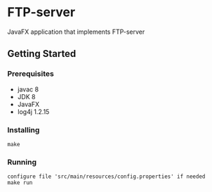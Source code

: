 # FTP-server
JavaFX application that implements FTP-server

## Getting Started

### Prerequisites
  - javac 8
  - JDK 8
  - JavaFX
  - log4j 1.2.15
  
### Installing

```
make
```
### Running

```
configure file 'src/main/resources/config.properties' if needed
make run
```
